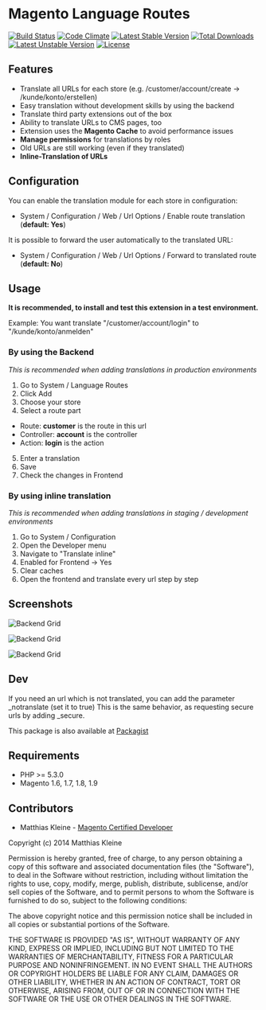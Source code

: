 # Magento Language Routes

[![Build Status](https://travis-ci.org/klein0r/magento-language-routes.svg?branch=master)](https://travis-ci.org/klein0r/magento-language-routes) [![Code Climate](https://codeclimate.com/github/klein0r/magento-language-routes/badges/gpa.svg)](https://codeclimate.com/github/klein0r/magento-language-routes) [![Latest Stable Version](https://poser.pugx.org/mkleine/magento-language-routes/v/stable)](https://packagist.org/packages/mkleine/magento-language-routes) [![Total Downloads](https://poser.pugx.org/mkleine/magento-language-routes/downloads)](https://packagist.org/packages/mkleine/magento-language-routes) [![Latest Unstable Version](https://poser.pugx.org/mkleine/magento-language-routes/v/unstable)](https://packagist.org/packages/mkleine/magento-language-routes) [![License](https://poser.pugx.org/mkleine/magento-language-routes/license)](https://packagist.org/packages/mkleine/magento-language-routes)


## Features

- Translate all URLs for each store (e.g. /customer/account/create -> /kunde/konto/erstellen)
- Easy translation without development skills by using the backend
- Translate third party extensions out of the box
- Ability to translate URLs to CMS pages, too
- Extension uses the **Magento Cache** to avoid performance issues
- **Manage permissions** for translations by roles
- Old URLs are still working (even if they translated)
- **Inline-Translation of URLs**

## Configuration

You can enable the translation module for each store in configuration:

- System / Configuration / Web / Url Options / Enable route translation (**default: Yes**)

It is possible to forward the user automatically to the translated URL:

- System / Configuration / Web / Url Options / Forward to translated route (**default: No**)

## Usage

**It is recommended, to install and test this extension in a test environment.**

Example: You want translate "/customer/account/login" to "/kunde/konto/anmelden"

### By using the Backend

*This is recommended when adding translations in production environments*

1. Go to System / Language Routes
2. Click Add
3. Choose your store
4. Select a route part
 - Route: **customer** is the route in this url
 - Controller: **account** is the controller
 - Action: **login** is the action
5. Enter a translation
6. Save
7. Check the changes in Frontend

### By using inline translation

*This is recommended when adding translations in staging / development environments*

1. Go to System / Configuration
2. Open the Developer menu
3. Navigate to "Translate inline"
4. Enabled for Frontend -> Yes
5. Clear caches
6. Open the frontend and translate every url step by step

## Screenshots

![Backend Grid](/screenshots/Backend-Grid.png)

![Backend Grid](/screenshots/Backend-Form.png)

![Backend Grid](/screenshots/Inline-Translation.png)

## Dev

If you need an url which is not translated, you can add the parameter _notranslate (set it to true)
This is the same behavior, as requesting secure urls by adding _secure.

This package is also available at [Packagist](https://packagist.org/packages/mkleine/magento-language-routes)

## Requirements

- PHP >= 5.3.0
- Magento 1.6, 1.7, 1.8, 1.9

## Contributors

- Matthias Kleine - [Magento Certified Developer](http://www.magentocommerce.com/certification/directory/dev/878053/)

Copyright (c) 2014 Matthias Kleine

Permission is hereby granted, free of charge, to any person obtaining a copy
of this software and associated documentation files (the "Software"), to deal
in the Software without restriction, including without limitation the rights
to use, copy, modify, merge, publish, distribute, sublicense, and/or sell
copies of the Software, and to permit persons to whom the Software is
furnished to do so, subject to the following conditions:

The above copyright notice and this permission notice shall be included in
all copies or substantial portions of the Software.

THE SOFTWARE IS PROVIDED "AS IS", WITHOUT WARRANTY OF ANY KIND, EXPRESS OR
IMPLIED, INCLUDING BUT NOT LIMITED TO THE WARRANTIES OF MERCHANTABILITY,
FITNESS FOR A PARTICULAR PURPOSE AND NONINFRINGEMENT. IN NO EVENT SHALL THE
AUTHORS OR COPYRIGHT HOLDERS BE LIABLE FOR ANY CLAIM, DAMAGES OR OTHER
LIABILITY, WHETHER IN AN ACTION OF CONTRACT, TORT OR OTHERWISE, ARISING FROM,
OUT OF OR IN CONNECTION WITH THE SOFTWARE OR THE USE OR OTHER DEALINGS IN
THE SOFTWARE.
